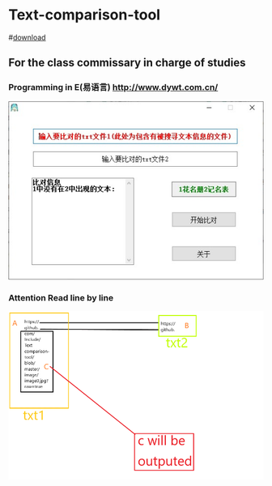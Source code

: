 # Text-comparison-tool
#[download](https://raw.githubusercontent.com/In-clude/Text-comparison-tool/master/%E4%BD%9C%E4%B8%9A%E6%9F%A5%E6%BC%8F-%E5%B7%B2%E7%BC%96%E8%AF%91exe.zip)
## For the class commissary in charge of studies
### Programming in E(易语言) http://www.dywt.com.cn/

![IMAGE](https://github.com/In-clude/Text-comparison-tool/blob/master/image/image0.jpg?raw=true)
### Attention Read line by line
![IMAGE](https://github.com/In-clude/Text-comparison-tool/blob/master/image/logic.gif?raw=true)
